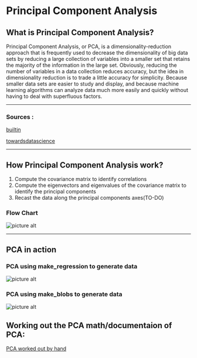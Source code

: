 # Principal Component Analysis

## What is Principal Component Analysis?
Principal Component Analysis, or PCA, is a dimensionality-reduction approach that is frequently used to decrease the dimensionality of big data sets by reducing a large collection of variables into a smaller set that retains the majority of the information in the large set. Obviously, reducing the number of variables in a data collection reduces accuracy, but the idea in dimensionality reduction is to trade a little accuracy for simplicity. Because smaller data sets are easier to study and display, and because machine learning algorithms can analyze data much more easily and quickly without having to deal with superfluous factors.

- - - - 
### Sources :
[builtin](https://builtin.com/data-science/step-step-explanation-principal-component-analysis)

[towardsdatascience](https://towardsdatascience.com/an-intuitive-guide-to-pca-1174055fc800)

- - - -
## How Principal Component Analysis work?
1. Compute the covariance matrix to identify correlations
2. Compute the eigenvectors and eigenvalues of the covariance matrix to identify the principal components
3. Recast the data along the principal components axes(TO-DO)

### Flow Chart
![picture alt](https://i.gyazo.com/1e0f05eabc42b8ed1f580d02ffeab039.png "Flow Chart")
- - - -
## PCA in action
### PCA using make_regression to generate data
![picture alt](https://i.gyazo.com/368c215a0898df65d57900cd84f43312.png)
### PCA using make_blobs to generate data
![picture alt](https://i.gyazo.com/782e3771225932ae11ac7bfb54a78949.png)

## Working out the PCA math/documentaion of PCA:
[PCA worked out by hand](https://1drv.ms/u/s!Aqk7Y-sliEtmfWp7imDP9v1ULRk?e=gq8viN)

